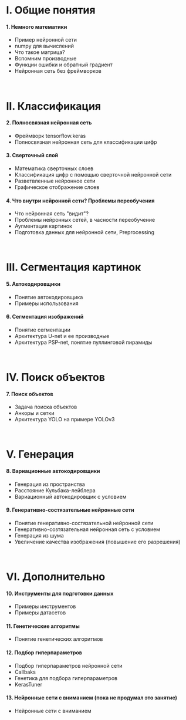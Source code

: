 # I. Общие понятия
#### 1. Немного математики
 - Пример нейронной сети
 - numpy для вычислений
 - Что такое матрица?
 - Вспомним производные
 - Функции ошибки и обратный градиент
 - Нейронная сеть без фреймворков
<br>

# II. Классификация
#### 2. Полносвязная нейронная сеть
- Фреймворк tensorflow.keras
- Полносвязная нейронная сеть для классификации цифр
#### 3. Сверточный слой
- Математика сверточных слоев
- Классификация цифр с помощью сверточной нейронной сети
- Разветвленные нейронное сети
- Графическое отображение слоев
#### 4. Что внутри нейронной сети? Проблемы переобучения
- Что нейронная сеть "видит"?
- Проблемы нейронных сетей, в часности переобучение
- Аугментация картинок
- Подготовка данных для нейронной сети, Preprocessing
<br>

# III. Сегментация картинок
#### 5. Автокодировщики
- Понятие автокодировщика
- Примеры использования
#### 6. Сегментация изображений
- Понятие сегментации
- Архитектура U-net и ее производные
- Архитектура PSP-net, понятие пуллинговой пирамиды
<br>

# IV. Поиск объектов
#### 7. Поиск объектов
- Задача поиска объектов
- Анкоры и сетки
- Архитектура YOLO на примере YOLOv3
<br>

# V. Генерация
#### 8. Вариационные автокодировщики
- Генерация из пространства
- Расстояние Кульбака-лейблера
- Вариационный автокодировщик с условием
#### 9. Генеративно-состязательные нейронные сети
- Понятие генеративно-состязательной нейронной сети
- Генеративно-созтязательная нейронная сеть с условием
- Генерация из шума
- Увеличение качества изображения (повышение его разрешения)
<br>

# VI. Дополнительно
#### 10. Инструменты для подготовки данных
- Примеры инструментов
- Примеры датасетов
#### 11. Генетические алгоритмы
- Понятие генетических алгоритмов
#### 12. Подбор гиперпараметров
- Подбор гиперпараметров нейронной сети
- Callbaks
- Генетика для подбора гиперпараметров
- KerasTuner
#### 13. Нейронные сети с вниманием (пока не продумал это занятие)
- Нейронные сети с вниманием
